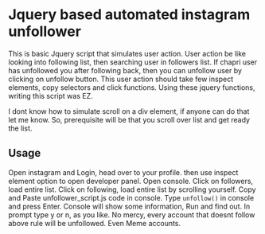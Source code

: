 # Jquery based automated instagram unfollower

This is basic Jquery script that simulates user action.
User action be like looking into following list, then searching user in followers list. If chapri user has unfollowed you after following back, then you can unfollow user by clicking on unfollow button.
This user action should take few inspect elements, copy selectors and click functions.
Using these jquery functions, writing this script was EZ.

I dont know how to simulate scroll on a div element, if anyone can do that let me know.
So, prerequisite will be that you scroll over list and get ready the list.

## Usage
Open instagram and Login, head over to your profile.
then use inspect element option to open developer panel.
Open console.
Click on followers, load entire list. 
Click on following, load entire list by scrolling yourself.
Copy and Paste unfollower_script.js code in console.
Type `unfollow()` in console and press Enter.
Console will show some information, Run and find out.
In prompt type y or n, as you like.
No mercy, every account that doesnt follow above rule will be unfollowed. Even Meme accounts.
